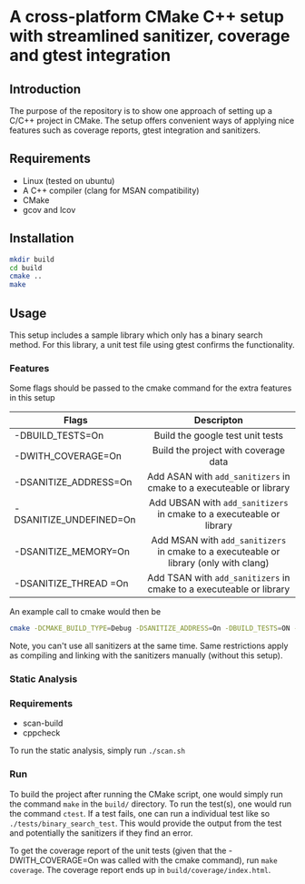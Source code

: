 # A cross-platform CMake C++ setup with streamlined sanitizer, coverage and gtest integration

## Introduction

The purpose of the repository is to show one approach of setting up a C/C++ project in CMake. The setup offers convenient ways of applying nice features such as coverage reports, gtest integration and sanitizers.

## Requirements

- Linux (tested on ubuntu)
- A C++ compiler (clang for MSAN compatibility)
- CMake
- gcov and lcov

## Installation

```bash
mkdir build
cd build
cmake ..
make
```

## Usage

This setup includes a sample library which only has a binary search method. For this library, a unit test file using gtest confirms the functionality.

### Features

Some flags should be passed to the cmake command for the extra features in this setup

| Flags                   | Descripton                                                                            |
| ------------------------|:-------------------------------------------------------------------------------------:|
| -DBUILD_TESTS=On        | Build the google test unit tests                                                      |
| -DWITH_COVERAGE=On      | Build the project with coverage data                                                  |
| -DSANITIZE_ADDRESS=On   | Add ASAN with `add_sanitizers` in cmake to a executeable or library                   |
| -DSANITIZE_UNDEFINED=On | Add UBSAN with `add_sanitizers` in cmake to a executeable or library                  |
| -DSANITIZE_MEMORY=On    | Add MSAN with `add_sanitizers` in cmake to a executeable or library (only with clang) |
| -DSANITIZE_THREAD =On   | Add TSAN with `add_sanitizers` in cmake to a executeable or library                   |

An example call to cmake would then be

```bash
cmake -DCMAKE_BUILD_TYPE=Debug -DSANITIZE_ADDRESS=On -DBUILD_TESTS=ON -DWITH_COVERAGE=ON ..
```

Note, you can't use all sanitizers at the same time. Same restrictions apply as compiling and linking with the sanitizers manually (without this setup).

### Static Analysis

### Requirements
- scan-build
- cppcheck

To run the static analysis, simply run `./scan.sh`

### Run

To build the project after running the CMake script, one would simply run the command `make` in the `build/` directory. To run the test(s), 
one would run the command `ctest`. If a test fails, one can run a individual test like so `./tests/binary_search_test`. This would provide the output from the test and potentially the sanitizers if they find an error.

To get the coverage report of the unit tests (given that the -DWITH_COVERAGE=On was called with the cmake command), run `make coverage`. The coverage report ends up in `build/coverage/index.html`.
